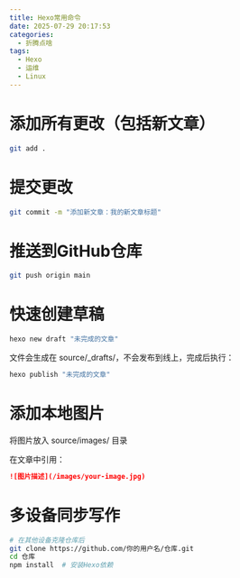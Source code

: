 ```yaml
---
title: Hexo常用命令
date: 2025-07-29 20:17:53
categories:
  - 折腾点啥
tags:
  - Hexo
  - 运维
  - Linux
---
```


# 添加所有更改（包括新文章）
```bash
git add .
```
# 提交更改
```bash
git commit -m "添加新文章：我的新文章标题"
```
# 推送到GitHub仓库
```bash
git push origin main
```
# 快速创建草稿

```bash
hexo new draft "未完成的文章"
```
文件会生成在 source/_drafts/，不会发布到线上，完成后执行：

```bash
hexo publish "未完成的文章"
```
# 添加本地图片

将图片放入 source/images/ 目录

在文章中引用：

```markdown
![图片描述](/images/your-image.jpg)
```
# 多设备同步写作

```bash
# 在其他设备克隆仓库后
git clone https://github.com/你的用户名/仓库.git
cd 仓库
npm install  # 安装Hexo依赖
```